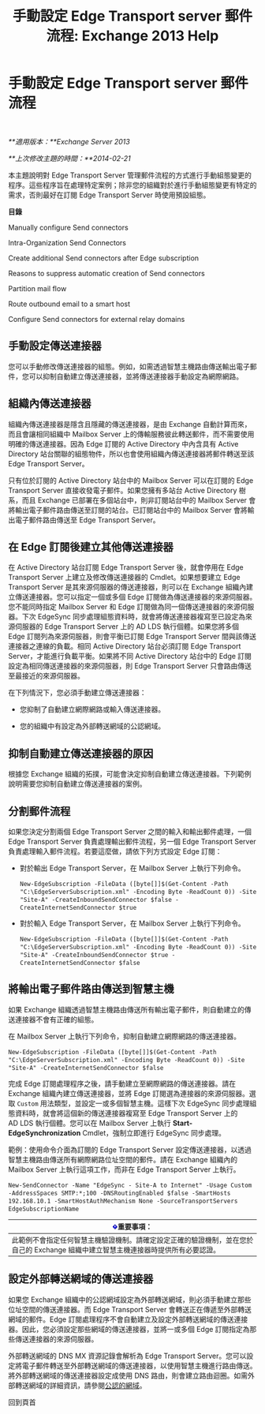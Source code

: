 ﻿---
title: '手動設定 Edge Transport server 郵件流程: Exchange 2013 Help'
TOCTitle: 手動設定 Edge Transport server 郵件流程
ms:assetid: cb4cc165-6c09-44ab-a95f-167ae8ed2485
ms:mtpsurl: https://technet.microsoft.com/zh-tw/library/Dn606261(v=EXCHG.150)
ms:contentKeyID: 61180459
ms.date: 05/21/2018
mtps_version: v=EXCHG.150
ms.translationtype: MT
---

# 手動設定 Edge Transport server 郵件流程

 

_**適用版本：**Exchange Server 2013_

_**上次修改主題的時間：**2014-02-21_

本主題說明對 Edge Transport Server 管理郵件流程的方式進行手動組態變更的程序。這些程序旨在處理特定案例；除非您的組織對於進行手動組態變更有特定的需求，否則最好在訂閱 Edge Transport Server 時使用預設組態。

**目錄**

Manually configure Send connectors

Intra-Organization Send Connectors

Create additional Send connectors after Edge subscription

Reasons to suppress automatic creation of Send connectors

Partition mail flow

Route outbound email to a smart host

Configure Send connectors for external relay domains

## 手動設定傳送連接器

您可以手動修改傳送連接器的組態。例如，如需透過智慧主機路由傳送輸出電子郵件，您可以抑制自動建立傳送連接器，並將傳送連接器手動設定為網際網路。

## 組織內傳送連接器

組織內傳送連接器是隱含且隱藏的傳送連接器，是由 Exchange 自動計算而來，而且會讓相同組織中 Mailbox Server 上的傳輸服務彼此轉送郵件，而不需要使用明確的傳送連接器。因為 Edge 訂閱的 Active Directory 中內含具有 Active Directory 站台關聯的組態物件，所以也會使用組織內傳送連接器將郵件轉送至該 Edge Transport Server。

只有位於訂閱的 Active Directory 站台中的 Mailbox Server 可以在訂閱的 Edge Transport Server 直接收發電子郵件。如果您擁有多站台 Active Directory 樹系，而且 Exchange 已部署在多個站台中，則非訂閱站台中的 Mailbox Server 會將輸出電子郵件路由傳送至訂閱的站台。已訂閱站台中的 Mailbox Server 會將輸出電子郵件路由傳送至 Edge Transport Server。

## 在 Edge 訂閱後建立其他傳送連接器

在 Active Directory 站台訂閱 Edge Transport Server 後，就會停用在 Edge Transport Server 上建立及修改傳送連接器的 Cmdlet。如果想要建立 Edge Transport Server 是其來源伺服器的傳送連接器，則可以在 Exchange 組織內建立傳送連接器。您可以指定一個或多個 Edge 訂閱做為傳送連接器的來源伺服器。您不能同時指定 Mailbox Server 和 Edge 訂閱做為同一個傳送連接器的來源伺服器。下次 EdgeSync 同步處理組態資料時，就會將傳送連接器複寫至已設定為來源伺服器的 Edge Transport Server 上的 AD LDS 執行個體。如果您將多個 Edge 訂閱列為來源伺服器，則會平衡已訂閱 Edge Transport Server 間與該傳送連接器之連線的負載。相同 Active Directory 站台必須訂閱 Edge Transport Server，才能進行負載平衡。如果將不同 Active Directory 站台中的 Edge 訂閱設定為相同傳送連接器的來源伺服器，則 Edge Transport Server 只會路由傳送至最接近的來源伺服器。

在下列情況下，您必須手動建立傳送連接器：

  - 您抑制了自動建立網際網路或輸入傳送連接器。

  - 您的組織中有設定為外部轉送網域的公認網域。

## 抑制自動建立傳送連接器的原因

根據您 Exchange 組織的拓撲，可能會決定抑制自動建立傳送連接器。下列範例說明需要您抑制自動建立傳送連接器的案例。

## 分割郵件流程

如果您決定分割兩個 Edge Transport Server 之間的輸入和輸出郵件處理，一個 Edge Transport Server 負責處理輸出郵件流程，另一個 Edge Transport Server 負責處理輸入郵件流程。若要這麼做，請依下列方式設定 Edge 訂閱：

  - 對於輸出 Edge Transport Server，在 Mailbox Server 上執行下列命令。
    
        New-EdgeSubscription -FileData ([byte[]]$(Get-Content -Path "C:\EdgeServerSubscription.xml" -Encoding Byte -ReadCount 0)) -Site "Site-A" -CreateInboundSendConnector $false -CreateInternetSendConnector $true

  - 對於輸入 Edge Transport Server，在 Mailbox Server 上執行下列命令。
    
        New-EdgeSubscription -FileData ([byte[]]$(Get-Content -Path "C:\EdgeServerSubscription.xml" -Encoding Byte -ReadCount 0)) -Site "Site-A" -CreateInboundSendConnector $true -CreateInternetSendConnector $false

## 將輸出電子郵件路由傳送到智慧主機

如果 Exchange 組織透過智慧主機路由傳送所有輸出電子郵件，則自動建立的傳送連接器不會有正確的組態。

在 Mailbox Server 上執行下列命令，抑制自動建立網際網路的傳送連接器。

    New-EdgeSubscription -FileData ([byte[]]$(Get-Content -Path "C:\EdgeServerSubscription.xml" -Encoding Byte -ReadCount 0)) -Site "Site-A" -CreateInternetSendConnector $false

完成 Edge 訂閱處理程序之後，請手動建立至網際網路的傳送連接器。請在 Exchange 組織內建立傳送連接器，並將 Edge 訂閱選為連接器的來源伺服器。選取 `Custom` 用法類型，並設定一或多個智慧主機。這樣下次 EdgeSync 同步處理組態資料時，就會將這個新的傳送連接器複寫至 Edge Transport Server 上的 AD LDS 執行個體。您可以在 Mailbox Server 上執行 **Start-EdgeSynchronization** Cmdlet，強制立即進行 EdgeSync 同步處理。

範例：使用命令介面為訂閱的 Edge Transport Server 設定傳送連接器，以透過智慧主機路由傳送所有網際網路位址空間的郵件。請在 Exchange 組織內的 Mailbox Server 上執行這項工作，而非在 Edge Transport Server 上執行。

    New-SendConnector -Name "EdgeSync - Site-A to Internet" -Usage Custom -AddressSpaces SMTP:*;100 -DNSRoutingEnabled $false -SmartHosts 192.168.10.1 -SmartHostAuthMechanism None -SourceTransportServers EdgeSubscriptionName

<table>
<thead>
<tr class="header">
<th><img src="images/Bb124558.important(EXCHG.150).gif" title="重要事項" alt="重要事項" />重要事項：</th>
</tr>
</thead>
<tbody>
<tr class="odd">
<td>此範例不會指定任何智慧主機驗證機制。請確定設定正確的驗證機制，並在您於自己的 Exchange 組織中建立智慧主機連接器時提供所有必要認證。</td>
</tr>
</tbody>
</table>


## 設定外部轉送網域的傳送連接器

如果您 Exchange 組織中的公認網域設定為外部轉送網域，則必須手動建立那些位址空間的傳送連接器。而 Edge Transport Server 會轉送正在傳遞至外部轉送網域的郵件。Edge 訂閱處理程序不會自動建立及設定外部轉送網域的傳送連接器。因此，您必須設定那些網域的傳送連接器，並將一或多個 Edge 訂閱指定為那些傳送連接器的來源伺服器。

外部轉送網域的 DNS MX 資源記錄會解析為 Edge Transport Server。您可以設定將電子郵件轉送至外部轉送網域的傳送連接器，以使用智慧主機進行路由傳送。將外部轉送網域的傳送連接器設定成使用 DNS 路由，則會建立路由迴圈。如需外部轉送網域的詳細資訊，請參閱[公認的網域](accepted-domains-exchange-2013-help.md)。

回到頁首

